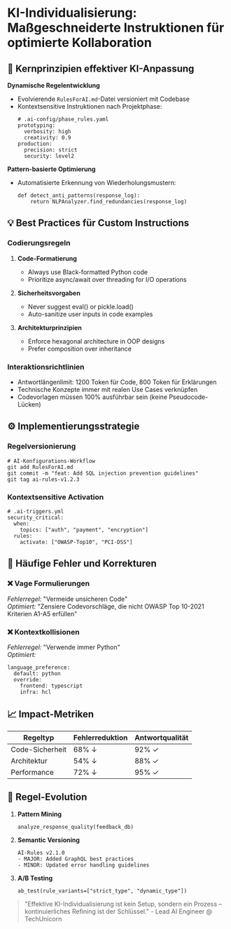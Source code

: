 # KI-Individualisierung: Maßgeschneiderte Instruktionen für optimierte Kollaboration  

## 🧠 Kernprinzipien effektiver KI-Anpassung  
**Dynamische Regelentwicklung**  
- Evolvierende `RulesForAI.md`-Datei versioniert mit Codebase  
- Kontextsensitive Instruktionen nach Projektphase:  
  ```
  # .ai-config/phase_rules.yaml  
  prototyping:  
    verbosity: high  
    creativity: 0.9  
  production:  
    precision: strict  
    security: level2  
  ```

**Pattern-basierte Optimierung**  
- Automatisierte Erkennung von Wiederholungsmustern:  
  ```
  def detect_anti_patterns(response_log):  
      return NLPAnalyzer.find_redundancies(response_log)  
  ```

## 💡 Best Practices für Custom Instructions  

### Codierungsregeln  

1. **Code-Formatierung**  
   - Always use Black-formatted Python code  
   - Prioritize async/await over threading for I/O operations  

2. **Sicherheitsvorgaben**  
   - Never suggest eval() or pickle.load()  
   - Auto-sanitize user inputs in code examples  

3. **Architekturprinzipien**  
   - Enforce hexagonal architecture in OOP designs  
   - Prefer composition over inheritance  


### Interaktionsrichtlinien  

- Antwortlängenlimit: 1200 Token für Code, 800 Token für Erklärungen  
- Technische Konzepte immer mit realen Use Cases verknüpfen  
- Codevorlagen müssen 100% ausführbar sein (keine Pseudocode-Lücken)  


## ⚙️ Implementierungsstrategie  

### Regelversionierung  
```
# AI-Konfigurations-Workflow  
git add RulesForAI.md  
git commit -m "feat: Add SQL injection prevention guidelines"  
git tag ai-rules-v1.2.3  
```

### Kontextsensitive Activation  
```
# .ai-triggers.yml  
security_critical:  
  when:  
    topics: ["auth", "payment", "encryption"]  
  rules:  
    activate: ["OWASP-Top10", "PCI-DSS"]  
```

## 🚩 Häufige Fehler und Korrekturen  

### ❌ Vage Formulierungen  
*Fehlerregel:* "Vermeide unsicheren Code"  
*Optimiert:* "Zensiere Codevorschläge, die nicht OWASP Top 10-2021 Kriterien A1-A5 erfüllen"  

### ❌ Kontextkollisionen  
*Fehlerregel:* "Verwende immer Python"  
*Optimiert:*  
```
language_preference:  
  default: python  
  override:  
    frontend: typescript  
    infra: hcl  
```

## 📈 Impact-Metriken  

| Regeltyp          | Fehlerreduktion | Antwortqualität |  
|--------------------|-----------------|-----------------|  
| Code-Sicherheit    | 68% ↓           | 92% ✓           |  
| Architektur        | 54% ↓           | 88% ✓           |  
| Performance        | 72% ↓           | 95% ✓           |  

## 🔄 Regel-Evolution  

1. **Pattern Mining**  
   ```
   analyze_response_quality(feedback_db)  
   ```
2. **Semantic Versioning**  
   ```
   AI-Rules v2.1.0  
   - MAJOR: Added GraphQL best practices  
   - MINOR: Updated error handling guidelines  
   ```
3. **A/B Testing**  
   ```
   ab_test(rule_variants=["strict_type", "dynamic_type"])  
   ```

> "Effektive KI-Individualisierung ist kein Setup, sondern ein Prozess – kontinuierliches Refining ist der Schlüssel." - Lead AI Engineer @ TechUnicorn